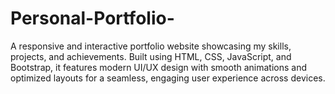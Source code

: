# Personal-Portfolio-
A responsive and interactive portfolio website showcasing my skills, projects, and achievements. Built using HTML, CSS, JavaScript, and Bootstrap, it features modern UI/UX design with smooth animations and optimized layouts for a seamless, engaging user experience across devices.

